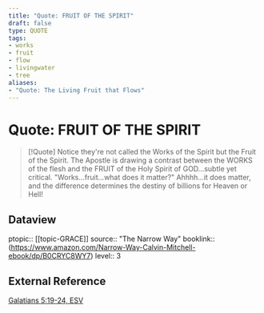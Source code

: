 ```yaml
---
title: "Quote: FRUIT OF THE SPIRIT"
draft: false
type: QUOTE
tags:
- works
- fruit
- flow
- livingwater
- tree
aliases:
- "Quote: The Living Fruit that Flows"
---
```


# Quote: FRUIT OF THE SPIRIT
> [!Quote]
> Notice they're not called the Works of the Spirit but the Fruit of the Spirit. The Apostle is drawing a contrast between the WORKS of the flesh and the FRUIT of the Holy Spirit of GOD...subtle yet critical.
> "Works...fruit...what does it matter?"
> Ahhhh...it does matter, and the difference determines the destiny of billions for Heaven or Hell!

## Dataview
ptopic:: [[topic-GRACE]]
source:: "The Narrow Way"
booklink:: (https://www.amazon.com/Narrow-Way-Calvin-Mitchell-ebook/dp/B0CRYC8WY7)
level:: 3

## External Reference
[Galatians 5:19-24, ESV](https://www.biblegateway.com/passage/?search=Galatians%205%3A19-24&version=ESV)